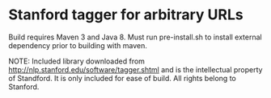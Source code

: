 # Stanford tagger for arbitrary URLs

Build requires Maven 3 and Java 8.  Must run pre-install.sh to install external dependency prior to building with maven.

NOTE: Included library downloaded from http://nlp.stanford.edu/software/tagger.shtml and is the intellectual property of Standford.  It is only included for ease of build.  All rights belong to Stanford.
